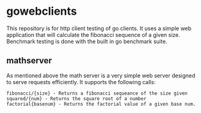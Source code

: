 # gowebclients
This repository is for http client testing of go clients. It uses a simple web application that will calculate the fibonacci sequence of a given size. Benchmark testing is done with the built in go benchmark suite.

## mathserver
As mentioned above the math server is a very simple web server designed to serve requests efficiently. It supports the following calls:

```
fibonacci/{size} - Returns a fibonacci sequeance of the size given
squared/{num} - Returns the square root of a number
factorial{basenum} - Returns the factorial value of a given base num.
```
